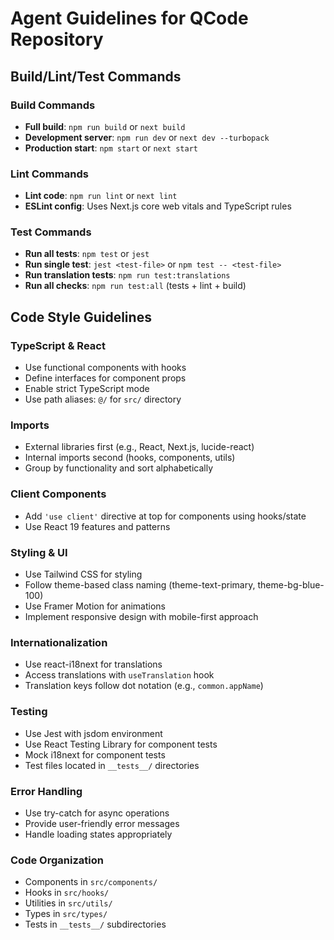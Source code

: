 # Agent Guidelines for QCode Repository

## Build/Lint/Test Commands

### Build Commands
- **Full build**: `npm run build` or `next build`
- **Development server**: `npm run dev` or `next dev --turbopack`
- **Production start**: `npm start` or `next start`

### Lint Commands
- **Lint code**: `npm run lint` or `next lint`
- **ESLint config**: Uses Next.js core web vitals and TypeScript rules

### Test Commands
- **Run all tests**: `npm test` or `jest`
- **Run single test**: `jest <test-file>` or `npm test -- <test-file>`
- **Run translation tests**: `npm run test:translations`
- **Run all checks**: `npm run test:all` (tests + lint + build)

## Code Style Guidelines

### TypeScript & React
- Use functional components with hooks
- Define interfaces for component props
- Enable strict TypeScript mode
- Use path aliases: `@/` for `src/` directory

### Imports
- External libraries first (e.g., React, Next.js, lucide-react)
- Internal imports second (hooks, components, utils)
- Group by functionality and sort alphabetically

### Client Components
- Add `'use client'` directive at top for components using hooks/state
- Use React 19 features and patterns

### Styling & UI
- Use Tailwind CSS for styling
- Follow theme-based class naming (theme-text-primary, theme-bg-blue-100)
- Use Framer Motion for animations
- Implement responsive design with mobile-first approach

### Internationalization
- Use react-i18next for translations
- Access translations with `useTranslation` hook
- Translation keys follow dot notation (e.g., `common.appName`)

### Testing
- Use Jest with jsdom environment
- Use React Testing Library for component tests
- Mock i18next for component tests
- Test files located in `__tests__/` directories

### Error Handling
- Use try-catch for async operations
- Provide user-friendly error messages
- Handle loading states appropriately

### Code Organization
- Components in `src/components/`
- Hooks in `src/hooks/`
- Utilities in `src/utils/`
- Types in `src/types/`
- Tests in `__tests__/` subdirectories